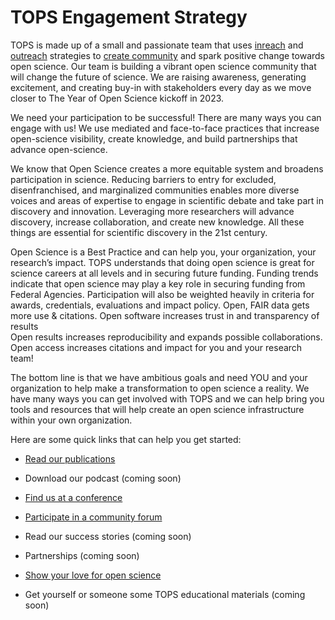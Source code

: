 # TOPS Engagement Strategy
TOPS is made up of a small and passionate team that uses [inreach](./inreach.md) and [outreach](./outreach.md) strategies to [create community](./creating_community.md) and spark positive change towards open science. Our team is building a vibrant open science community that will change the future of science. We are raising awareness, generating excitement, and creating buy-in with stakeholders every day as we move closer to The Year of Open Science kickoff in 2023. 

We need your participation to be successful! There are many ways you can engage with us! We use mediated and face-to-face practices that increase open-science visibility, create knowledge, and build partnerships that advance open-science. 

We know that Open Science creates a more equitable system and broadens participation in science. Reducing barriers to entry for excluded, disenfranchised, and marginalized communities enables more diverse voices and areas of expertise to engage in scientific debate and take part in discovery and innovation. Leveraging more researchers will advance discovery, increase collaboration, and create new knowledge. All these things are essential for scientific discovery in the 21st century. 

Open Science is a Best Practice and can help you, your organization, your research’s impact. TOPS understands that doing open science is great for science careers at all levels and in securing future funding. Funding trends indicate that open science may play a key role in securing funding from Federal Agencies. Participation will also be weighted heavily in criteria for awards, credentials, evaluations and impact policy.
Open, FAIR data gets more use & citations. 
Open software increases trust in and transparency of results  
Open results increases reproducibility and expands possible collaborations. 
Open access increases citations and impact for you and your research team! 

The bottom line is that we have ambitious goals and need YOU and your organization to help make a transformation to open science a reality. We have many ways you can get involved with TOPS and we can help bring you tools and resources that will help create an open science infrastructure within your own organization. 

Here are some quick links that can help you get started:   

- [Read our publications](./tops_publications.md)

- Download our podcast (coming soon) 

- [Find us at a conference](./tops_conferences.md)

- [Participate in a community forum]([https://go.nasa.gov/36aVsmH](https://github.com/nasa/Transform-to-Open-Science/tree/main/docs/Area1_Engagement/Community_Forums))

- Read our success stories (coming soon) 

- Partnerships (coming soon) 

- [Show your love for open science](https://www.canva.com/design/DAE_9KAimo4/HGjINSG0FYnFPfjxHUTcIQ/edit)

- Get yourself or someone some TOPS educational materials (coming soon)
